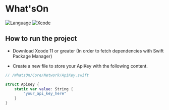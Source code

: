 # What'sOn

[![Language](https://img.shields.io/badge/Swift-5.1-brightgreen.svg)](http://swift.org)
[![Xcode](https://img.shields.io/badge/Xcode-11.3-brightgreen.svg)](https://developer.apple.com/download/more/)

## How to run the project

* Download Xcode 11 or greater (In order to fetch dependencies with Swift Package Manager)

* Create a new file to store your ApiKey with the following content.

```swift
// /WhatsOn/Core/Network/ApiKey.swift

struct ApiKey {
    static var value: String {
        "your_api_key_here"
    }
}
```
